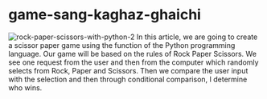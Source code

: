 # game-sang-kaghaz-ghaichi
![rock-paper-scissors-with-python-2](https://user-images.githubusercontent.com/88220773/167805055-3e0f12c5-e587-48ec-89e2-4e879b4a57d3.jpg)
In this article, we are going to create a scissor paper game using the function of the Python programming language. Our game will be based on the rules of Rock Paper Scissors. We see one request from the user and then from the computer which randomly selects from Rock, Paper and Scissors. Then we compare the user input with the selection and then through conditional comparison, I determine who wins.
